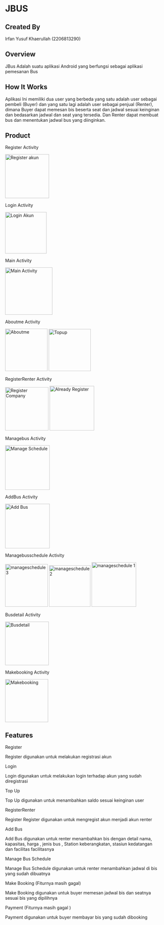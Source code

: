
# JBUS



## Created By

Irfan Yusuf Khaerullah (2206813290)

## Overview

JBus Adalah suatu aplikasi Android yang berfungsi sebagai aplikasi pemesanan Bus 



## How It Works

Aplikasi Ini memiliki dua user yang berbeda yang satu adalah user sebagai pembeli (Buyer) dan yang satu lagi adalah user sebagai penjual (Renter), dimana Buyer dapat memesan bis beserta seat dan jadwal sesuai keinginan dan bedasarkan jadwal dan seat yang tersedia. Dan Renter dapat membuat bus dan menentukan jadwal bus yang diinginkan.



## Product

Register Activity

   <img width="142" alt="Register akun" src="https://github.com/irfanyusuf13/Jbus/assets/144302105/5045765e-d394-4e74-aefc-7a3acd73f1fa">
   
Login Activity

   <img width="134" alt="Login Akun" src="https://github.com/irfanyusuf13/Jbus/assets/144302105/548d33ea-6df2-44c4-9935-a7493a78bcd4">

Main Activity

   <img width="153" alt="Main Activity" src="https://github.com/irfanyusuf13/Jbus/assets/144302105/2ec7827c-295e-421c-8d29-bc7b374879f5">

Aboutme Activity

   <img width="137" alt="Aboutme" src="https://github.com/irfanyusuf13/Jbus/assets/144302105/2d33f79e-f16d-4842-9206-7dc55ca4bf4b">
   <img width="136" alt="Topup" src="https://github.com/irfanyusuf13/Jbus/assets/144302105/46d8e966-73c8-458b-9b0a-8a3e7c3feddb">

RegisterRenter Activity

   <img width="140" alt="Register Company" src="https://github.com/irfanyusuf13/Jbus/assets/144302105/dde6beed-a35e-4089-b3b4-837f7d860db2">
   <img width="144" alt="Already Register" src="https://github.com/irfanyusuf13/Jbus/assets/144302105/dcee37ae-ee27-4221-9252-a8cb3661f1be">


Managebus Activity

   <img width="144" alt="Manage Schedule" src="https://github.com/irfanyusuf13/Jbus/assets/144302105/1b45b794-f138-4598-b782-0bd8b29255e9">


AddBus Activity

<img width="144" alt="Add Bus" src="https://github.com/irfanyusuf13/Jbus/assets/144302105/307ae272-91be-4948-a7cd-537799d79437">



Managebusschedule Activity

<img width="138" alt="manageschedule 3" src="https://github.com/irfanyusuf13/Jbus/assets/144302105/d6369fbf-36d2-457a-ae2f-24d20c5075b2">
<img width="134" alt="manageschedule 2" src="https://github.com/irfanyusuf13/Jbus/assets/144302105/74104232-4cf4-4f4f-8cc8-99b2a6c01752">
<img width="144" alt="manageschedule 1" src="https://github.com/irfanyusuf13/Jbus/assets/144302105/a55d5034-2a2e-4a90-ae21-254454f367f4">

Busdetail Activity

<img width="141" alt="Busdetail" src="https://github.com/irfanyusuf13/Jbus/assets/144302105/00821597-3a20-45d3-b4a3-75c6068bdcdd">

Makebooking Activity

<img width="139" alt="Makebooking" src="https://github.com/irfanyusuf13/Jbus/assets/144302105/9cbc341b-ebd8-40f4-afa4-291e97f91a6e">

## Features

Register
   
Register digunakan untuk melakukan registrasi akun

Login
   
Login digunakan untuk melakukan login terhadap akun yang sudah diregistrasi

Top Up

Top Up digunakan untuk menambahkan saldo sesuai keinginan user

RegisterRenter

Register Register digunakan untuk mengregist akun menjadi akun renter

Add Bus

Add Bus digunakan untuk renter menambahkan bis dengan detail nama, kapasitas, harga , jenis bus , Station keberangkatan, stasiun kedatangan dan facilitas facilitasnya

Manage Bus Schedule

Manage Bus Schedule digunakan untuk renter menambahkan jadwal di bis yang sudah dibuatnya

Make Booking (Fiturnya masih gagal)

Make Booking digunakan untuk buyer memesan jadwal bis dan seatnya sesuai bis yang dipilihnya 

Payment (Fiturnya masih gagal )

Payment digunakan untuk buyer membayar bis yang sudah dibooking 

